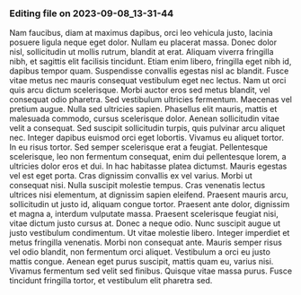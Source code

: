 

### Editing file on 2023-09-08_13-31-44

Nam faucibus, diam at maximus dapibus, orci leo vehicula justo, lacinia posuere ligula neque eget dolor. Nullam eu placerat massa. Donec dolor nisl, sollicitudin ut mollis rutrum, blandit at erat. Aliquam viverra fringilla nibh, et sagittis elit facilisis tincidunt. Etiam enim libero, fringilla eget nibh id, dapibus tempor quam. Suspendisse convallis egestas nisl ac blandit. Fusce vitae metus nec mauris consequat vestibulum eget nec lectus. Nam ut orci quis arcu dictum scelerisque. Morbi auctor eros sed metus blandit, vel consequat odio pharetra. Sed vestibulum ultricies fermentum. Maecenas vel pretium augue.
Nulla sed ultricies sapien. Phasellus elit mauris, mattis et malesuada commodo, cursus scelerisque dolor. Aenean sollicitudin vitae velit a consequat. Sed suscipit sollicitudin turpis, quis pulvinar arcu aliquet nec. Integer dapibus euismod orci eget lobortis. Vivamus eu aliquet tortor. In eu risus tortor. Sed semper scelerisque erat a feugiat.
Pellentesque scelerisque, leo non fermentum consequat, enim dui pellentesque lorem, a ultricies dolor eros et dui. In hac habitasse platea dictumst. Mauris egestas vel est eget porta. Cras dignissim convallis ex vel varius. Morbi ut consequat nisi. Nulla suscipit molestie tempus. Cras venenatis lectus ultrices nisi elementum, at dignissim sapien eleifend. Praesent mauris arcu, sollicitudin ut justo id, aliquam congue tortor. Praesent ante dolor, dignissim et magna a, interdum vulputate massa.
Praesent scelerisque feugiat nisi, vitae dictum justo cursus at. Donec a neque odio. Nunc suscipit augue ut justo vestibulum condimentum. Ut vitae molestie libero. Integer imperdiet et metus fringilla venenatis. Morbi non consequat ante. Mauris semper risus vel odio blandit, non fermentum orci aliquet. Vestibulum a orci eu justo mattis congue. Aenean eget purus suscipit, mattis quam eu, varius nisi. Vivamus fermentum sed velit sed finibus. Quisque vitae massa purus. Fusce tincidunt fringilla tortor, et vestibulum elit pharetra sed.


